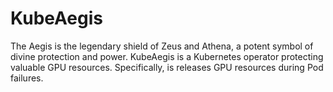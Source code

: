 # KubeAegis

The Aegis is the legendary shield of Zeus and Athena, a potent symbol of divine protection and power. KubeAegis is a Kubernetes operator protecting valuable GPU resources. Specifically, is releases GPU resources during Pod failures.

